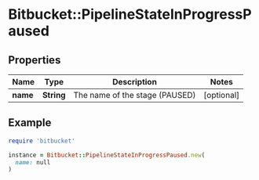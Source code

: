 # Bitbucket::PipelineStateInProgressPaused

## Properties

| Name | Type | Description | Notes |
| ---- | ---- | ----------- | ----- |
| **name** | **String** | The name of the stage (PAUSED) | [optional] |

## Example

```ruby
require 'bitbucket'

instance = Bitbucket::PipelineStateInProgressPaused.new(
  name: null
)
```

